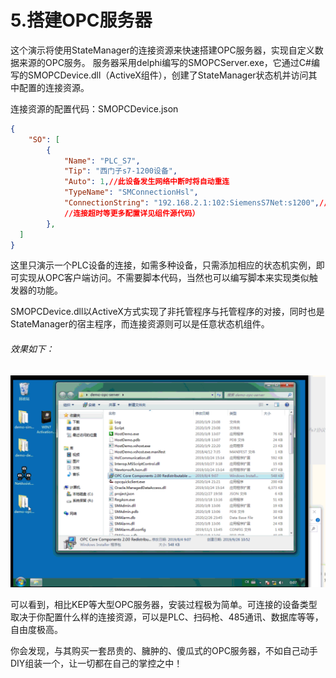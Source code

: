 # 5.搭建OPC服务器
这个演示将使用StateManager的连接资源来快速搭建OPC服务器，实现自定义数据来源的OPC服务。
服务器采用delphi编写的SMOPCServer.exe，它通过C#编写的SMOPCDevice.dll（ActiveX组件），创建了StateManager状态机并访问其中配置的连接资源。

连接资源的配置代码：SMOPCDevice.json
```json
{
	"SO": [
		{
			"Name": "PLC_S7",
			"Tip": "西门子s7-1200设备",
			"Auto": 1,//此设备发生网络中断时将自动重连
			"TypeName": "SMConnectionHsl",
			"ConnectionString": "192.168.2.1:102:SiemensS7Net:s1200",//SMConnectionHsl 连接字符串的格式，IP:端口:SiemensS7Net（西门子s7协议）/MelsecMcNet（三菱Mc协议设备）...:s1200/s1500...，详见实现代码
			//连接超时等更多配置详见组件源代码）
		},		
  ]
}
```

这里只演示一个PLC设备的连接，如需多种设备，只需添加相应的状态机实例，即可实现从OPC客户端访问。不需要脚本代码，当然也可以编写脚本来实现类似触发器的功能。

SMOPCDevice.dll以ActiveX方式实现了非托管程序与托管程序的对接，同时也是StateManager的宿主程序，而连接资源则可以是任意状态机组件。

###### 效果如下：
![](demo-opc-server_files/1.gif)

可以看到，相比KEP等大型OPC服务器，安装过程极为简单。可连接的设备类型取决于你配置什么样的连接资源，可以是PLC、扫码枪、485通讯、数据库等等，自由度极高。

你会发现，与其购买一套昂贵的、臃肿的、傻瓜式的OPC服务器，不如自己动手DIY组装一个，让一切都在自己的掌控之中！

